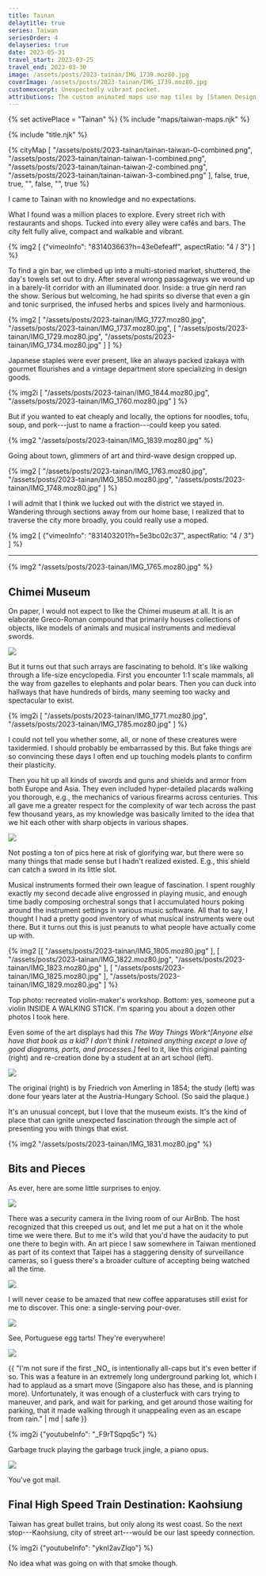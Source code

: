 ```yaml
---
title: Tainan
delaytitle: true
series: Taiwan
seriesOrder: 4
delayseries: true
date: 2023-05-31
travel_start: 2023-03-25
travel_end: 2023-03-30
image: /assets/posts/2023-tainan/IMG_1739.moz80.jpg
coverImage: /assets/posts/2023-tainan/IMG_1739.moz80.jpg
customexcerpt: Unexpectedly vibrant pocket.
attributions: The custom animated maps use map tiles by [Stamen Design](http://maps.stamen.com/) (CC BY 3.0), hosted by [Stadia Maps](https://stadiamaps.com/). Country outline data from [DataHub](https://datahub.io/core/geo-countries) (PDDL), originally by [Natural Earth](https://www.naturalearthdata.com/) (public domain). Code to make the city maps is based off of [marceloprates/prettymaps](https://github.com/marceloprates/prettymaps/). Data for all maps &copy; OpenStreetMap contributors (ODbL).
---
```


<!-- Image graveyard:
assets/posts/2023-tainan/IMG_1740.moz80.jpg
assets/posts/2023-tainan/IMG_1819.moz80.jpg
assets/posts/2023-tainan/IMG_1821.moz80.jpg
assets/posts/2023-tainan/IMG_1827.moz80.jpg
-->

<!-- Videos:
- [X] tainan-alley (vm) (831403663?h=43e0efeaff) (4:3)
- [x] tainan-garbage-truck (yt) (_F9rTSqpq5c) (16:9)
- [x] tainan-streets (vm)(831403201?h=5e3bc02c37) (4:3)
- [x] tainan-train-smoke (yt) (yknl2avZIqo) (16:9)
-->

{% set activePlace = "Tainan" %}
{% include "maps/taiwan-maps.njk" %}

{% include "title.njk" %}

{% cityMap [
    "/assets/posts/2023-tainan/tainan-taiwan-0-combined.png",
    "/assets/posts/2023-tainan/tainan-taiwan-1-combined.png",
    "/assets/posts/2023-tainan/tainan-taiwan-2-combined.png",
    "/assets/posts/2023-tainan/tainan-taiwan-3-combined.png"
], false, true, true, "", false, "", true %}

I came to Tainan with no knowledge and no expectations.

What I found was a million places to explore. Every street rich with restaurants and shops. Tucked into every alley were cafés and bars. The city felt fully alive, compact and walkable and vibrant.

{% img2 [
   {"vimeoInfo": "831403663?h=43e0efeaff", aspectRatio: "4 / 3"}
] %}

To find a gin bar, we climbed up into a multi-storied market, shuttered, the day's towels set out to dry. After several wrong passageways we wound up in a barely-lit corridor with an illuminated door. Inside: a true gin nerd ran the show. Serious but welcoming, he had spirits so diverse that even a gin and tonic surprised, the infused herbs and spices lively and harmonious.

{% img2 [
    "/assets/posts/2023-tainan/IMG_1727.moz80.jpg",
    "/assets/posts/2023-tainan/IMG_1737.moz80.jpg",
    [
        "/assets/posts/2023-tainan/IMG_1729.moz80.jpg",
        "/assets/posts/2023-tainan/IMG_1734.moz80.jpg"
    ]
] %}

Japanese staples were ever present, like an always packed izakaya with gourmet flourishes and a vintage department store specializing in design goods.

{% img2i [
    "/assets/posts/2023-tainan/IMG_1844.moz80.jpg",
    "/assets/posts/2023-tainan/IMG_1760.moz80.jpg"
] %}

But if you wanted to eat cheaply and locally, the options for noodles, tofu, soup, and pork---just to name a fraction---could keep you sated.

{% img2 "/assets/posts/2023-tainan/IMG_1839.moz80.jpg" %}

Going about town, glimmers of art and third-wave design cropped up.

{% img2 [
    "/assets/posts/2023-tainan/IMG_1763.moz80.jpg",
    "/assets/posts/2023-tainan/IMG_1850.moz80.jpg",
    "/assets/posts/2023-tainan/IMG_1748.moz80.jpg"
] %}

I will admit that I think we lucked out with the district we stayed in. Wandering through sections away from our home base, I realized that to traverse the city more broadly, you could really use a moped.

{% img2 [
    {"vimeoInfo": "831403201?h=5e3bc02c37", aspectRatio: "4 / 3"}
] %}

---

{% img2 "/assets/posts/2023-tainan/IMG_1765.moz80.jpg" %}

## Chimei Museum

On paper, I would not expect to like the Chimei museum at all. It is an elaborate Greco-Roman compound that primarily houses collections of objects, like models of animals and musical instruments and medieval swords.

![](/assets/posts/2023-tainan/IMG_1770.moz80.jpg)

But it turns out that such arrays are fascinating to behold. It's like walking through a life-size encyclopedia. First you encounter 1:1 scale mammals, all the way from gazelles to elephants and polar bears. Then you can duck into hallways that have hundreds of birds, many seeming too wacky and spectacular to exist.

{% img2i [
    "/assets/posts/2023-tainan/IMG_1771.moz80.jpg",
    "/assets/posts/2023-tainan/IMG_1785.moz80.jpg"
] %}

<p class="figcaption">I could not tell you whether some, all, or none of these creatures were taxidermied. I should probably be embarrassed by this. But fake things are so convincing these days I often end up touching models plants to confirm their plasticity.</p>

Then you hit up all kinds of swords and guns and shields and armor from both Europe and Asia. They even included hyper-detailed placards walking you thorough, e.g., the mechanics of various firearms across centuries. This all gave me a greater respect for the complexity of war tech across the past few thousand years, as my knowledge was basically limited to the idea that we hit each other with sharp objects in various shapes.

![](/assets/posts/2023-tainan/IMG_1786.moz80.jpg)

<p class="figcaption">Not posting a ton of pics here at risk of glorifying war, but there were so many things that made sense but I hadn't realized existed. E.g., this shield can catch a sword in its little slot.</p>

Musical instruments formed their own league of fascination. I spent roughly exactly my second decade alive engrossed in playing music, and enough time badly composing orchestral songs that I accumulated hours poking around the instrument settings in various music software. All that to say, I thought I had a pretty good inventory of what musical instruments were out there. But it turns out this is just peanuts to what people have actually come up with.

{% img2 [[
        "/assets/posts/2023-tainan/IMG_1805.moz80.jpg"
    ], [
        "/assets/posts/2023-tainan/IMG_1822.moz80.jpg",
        "/assets/posts/2023-tainan/IMG_1823.moz80.jpg"
    ], [
        "/assets/posts/2023-tainan/IMG_1825.moz80.jpg"
    ],
    "/assets/posts/2023-tainan/IMG_1829.moz80.jpg"
] %}

<p class="figcaption">Top photo: recreated violin-maker's workshop. Bottom: yes, someone put a violin INSIDE A WALKING STICK. I'm sparing you about a dozen other photos I took here.</p>

Even some of the art displays had this _The Way Things Work^[Anyone else have that book as a kid? I don't think I retained anything except a love of good diagrams, parts, and processes.]_ feel to it, like this original painting (right) and re-creation done by a student at an art school (left).

![](/assets/posts/2023-tainan/IMG_1826.moz80.jpg)

<p class="figcaption">The original (right) is by Friedrich von Amerling in 1854; the study (left) was done four years later at the Austria-Hungary School. (So said the plaque.)</p>

It's an unusual concept, but I love that the museum exists. It's the kind of place that can ignite unexpected fascination through the simple act of presenting you with things that exist.

{% img2 "/assets/posts/2023-tainan/IMG_1831.moz80.jpg" %}

## Bits and Pieces

As ever, here are some little surprises to enjoy.

![](/assets/posts/2023-tainan/IMG_1848.moz80.jpg)

<p class="figcaption">There was a security camera in the living room of our AirBnb. The host recognized that this creeped us out, and let me put a hat on it the whole time we were there. But to me it's wild that you'd have the audacity to put one there to begin with. An art piece I saw somewhere in Taiwan mentioned as part of its context that Taipei has a staggering density of surveillance cameras, so I guess there's a broader culture of accepting being watched all the time.</p>

![](/assets/posts/2023-tainan/IMG_1754.moz80.jpg)

<p class="figcaption">I will never cease to be amazed that new coffee apparatuses still exist for me to discover. This one: a single-serving pour-over.</p>

![](/assets/posts/2023-tainan/IMG_1758.moz80.jpg)

<p class="figcaption">See, Portuguese egg tarts! They're everywhere!</p>

![](/assets/posts/2023-tainan/IMG_1745.moz80.jpg)

<p class="figcaption">{{ "I'm not sure if the first _NO_ is intentionally all-caps but it's even better if so. This was a feature in an extremely long underground parking lot, which I had to applaud as a smart move (Singapore also has these, and is planning more). Unfortunately, it was enough of a clusterfuck with cars trying to maneuver, and park, and wait for parking, and get around those waiting for parking, that it made walking through it unappealing even as an escape from rain." | md | safe }}</p>

{% img2i {"youtubeInfo": "_F9rTSqpq5c"} %}

<p class="figcaption">Garbage truck playing the garbage truck jingle, a piano opus.</p>

![](/assets/posts/2023-tainan/IMG_1746.moz80.jpg)

<p class="figcaption">You've got mail.</p>

## Final High Speed Train Destination: Kaohsiung

Taiwan has great bullet trains, but only along its west coast. So the next stop---Kaohsiung, city of street art---would be our last speedy connection.

{% img2i {"youtubeInfo": "yknl2avZIqo"} %}

<p class="figcaption">No idea what was going on with that smoke though.</p>
